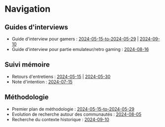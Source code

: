 # Navigation

## Guides d'interviews

- Guide d'interview pour gamers : [2024-05-15-to-2024-05-29](/method/2024-05-15-to-2024-05-29/interview-guide-v1.md) | [2024-09-10](/method/2024-09-10/Guide-interview-gamer-v2.md)
- Guide d'interview pour partie emulateur/retro gaming : [2024-08-16](/method/2024-08-16/Interview-guide-communaute-web.md)

## Suivi mémoire

- Retours d'entretiens : [2024-05-15](/method/2024-05-15/Retours%20entretien.md) | [2024-05-30](/method/2024-05-30/Retours_entretiens.md)
- Note d'intention : [2024-07-15](/method/2024-07-15/Note%20d'intention.pdf)

## Méthodologie

- Premier plan de méthodologie : [2024-05-15-to-2024-05-29](/method/2024-05-15-to-2024-05-29/method-v1.md)
- Evolution de recherche autour des communautés : [2024-08-05](/method/2024-08-05/Evolution-recherche-communaute.md)
- Recherche du contexte historique : [2024-09-10](/method/2024-09-10/Recherche-contexte-historique.md)
